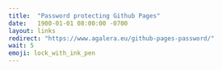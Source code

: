 ```yaml
---
title:  "Password protecting Github Pages"
date:   1900-01-01 08:00:00 -0700
layout: links
redirect: "https://www.agalera.eu/github-pages-password/"
wait: 5
emoji: lock_with_ink_pen
---
```


